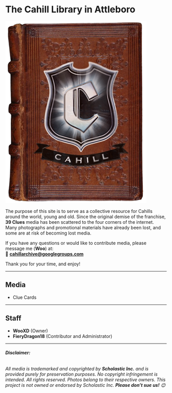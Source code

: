 # **The Cahill Library in Attleboro** 

![Alt Text](https://github.com/WooRepo/cahillarchive/blob/main/26.png?raw=true)

The purpose of this site is to serve as a collective resource for Cahills around the world, young and old. Since the original demise of the franchise, **39 Clues** media has been scattered to the four corners of the internet. Many photographs and promotional materials have already been lost, and some are at risk of becoming lost media.  

If you have any questions or would like to contribute media, please message me (**Woo**) at:  
📧 **[cahillarchive@googlegroups.com](mailto:cahillarchive@googlegroups.com)**  

Thank you for your time, and enjoy!  
____________________________
## **Media**
 - Clue Cards
-------------------------------------------------------------------------------------------------------------
## **Staff**  
- **WooXD** (Owner)  
- **FieryDragon18** (Contributor and Administrator)   
---
###### **Disclaimer:**  
###### All media is trademarked and copyrighted by **Scholastic Inc.** and is provided purely for preservation purposes. No copyright infringement is intended. All rights reserved. Photos belong to their respective owners. This project is not owned or endorsed by Scholastic Inc. **Please don’t sue us!**  😊
